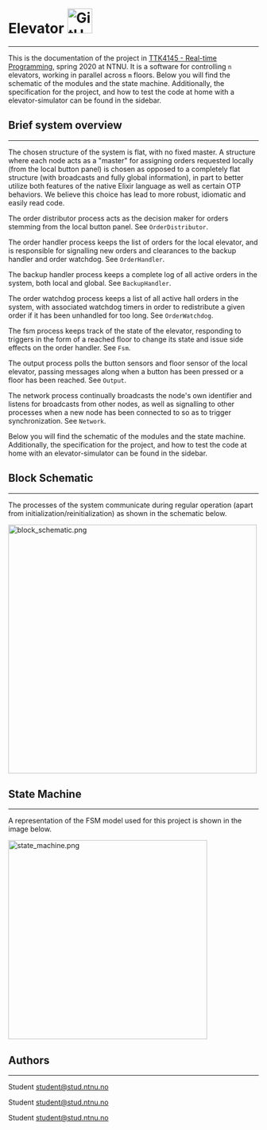 # Elevator   <a href="https://github.com/TTK4145-students-2020/Project15/blob/master/README.md"><img border="0" alt="GitHub.ico" src="images/GitHub.png" width="50" height="50"></a>
---
This is the documentation of the project in [TTK4145 - Real-time Programming](https://www.ntnu.edu/studies/courses/TTK4145), spring 2020 at NTNU. It is a software for controlling `n` elevators, working in parallel across `m` floors. Below you will find the schematic of the modules and the state machine. Additionally, the specification for the project, and how to test the code at home with a elevator-simulator can be found in the sidebar.


## Brief system overview
---
The chosen structure of the system is flat, with no fixed master. A structure where each node acts as a "master" for assigning orders requested locally (from the local button panel) is chosen as opposed to a completely flat structure (with broadcasts and fully global information), in part to better utilize both features of the native Elixir language as well as certain OTP behaviors. We believe this choice has lead to more robust, idiomatic and easily read code.

The order distributor process acts as the decision maker for orders stemming from the local button panel. See `OrderDistributor`.


The order handler process keeps the list of orders for the local elevator, and is responsible for signalling new orders and clearances to the backup handler and order watchdog. See `OrderHandler`.


The backup handler process keeps a complete log of all active orders in the system, both local and global. See `BackupHandler`.


The order watchdog process keeps a list of all active hall orders in the system, with associated watchdog timers in order to redistribute a given order if it has been unhandled for too long. See `OrderWatchdog`.


The fsm process keeps track of the state of the elevator, responding to triggers in the form of a reached floor to change its state and issue side effects on the order handler. See `Fsm`.


The output process polls the button sensors and floor sensor of the local elevator, passing messages along when a button has been pressed or a floor has been reached. See `Output`.


The network process continually broadcasts the node's own identifier and listens for broadcasts from other nodes, as well as signalling to other processes when a new node has been connected to so as to trigger synchronization. See `Network`.


Below you will find the schematic of the modules and the state machine. Additionally, the specification for the project, and how to test the code at home with an elevator-simulator can be found in the sidebar.

## Block Schematic
---
The processes of the system communicate during regular operation (apart from initialization/reinitialization) as shown in the schematic below.

<img src="images/block_schematic.png" alt="block_schematic.png" width="500"/>

## State Machine
---
A representation of the FSM model used for this project is shown in the image below.

<img src="images/state_machine.png" alt="state_machine.png" width="400"/>

## Authors
---
Student
<a href = "mailto:student@stud.ntnu.no">student@stud.ntnu.no</a>

Student
<a href = "mailto:student@stud.ntnu.no">student@stud.ntnu.no</a>

Student
<a href = "mailto:student@stud.ntnu.no">student@stud.ntnu.no</a>
